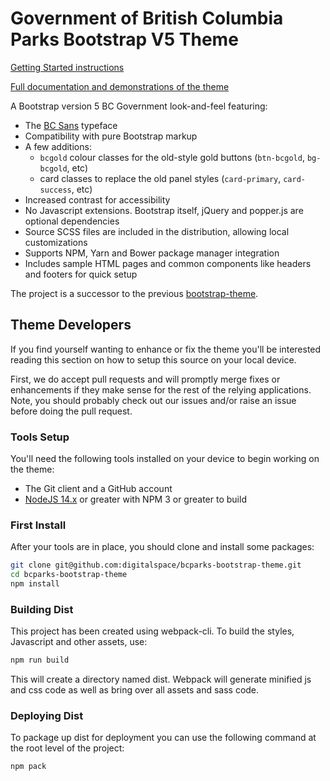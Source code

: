 # Government of British Columbia Parks Bootstrap V5 Theme

[Getting Started instructions](https://bcgov.github.io/bootstrap-theme/docs/getting-started/introduction/)

[Full documentation and demonstrations of the theme](https://digitalspace.github.io/bcparks-bootstrap-theme/)

A Bootstrap version 5 BC Government look-and-feel featuring:
- The [BC Sans](https://www2.gov.bc.ca/gov/content/governments/services-for-government/policies-procedures/bc-visual-identity/bc-sans)
  typeface
- Compatibility with pure Bootstrap markup
- A few additions:
  - `bcgold` colour classes for the old-style gold buttons (`btn-bcgold`, `bg-bcgold`, etc)
  - card classes to replace the old panel styles (`card-primary`, `card-success`, etc)
- Increased contrast for accessibility
- No Javascript extensions. Bootstrap itself, jQuery and popper.js are optional dependencies
- Source SCSS files are included in the distribution, allowing local customizations
- Supports NPM, Yarn and Bower package manager integration
- Includes sample HTML pages and common components like headers and footers for quick setup

The project is a successor to the previous
[bootstrap-theme](https://github.com/bcgov/bootstrap-theme).

## Theme Developers

If you find yourself wanting to enhance or fix the theme you'll be interested reading this
section on how to setup this source on your local device.

First, we do accept pull requests and will promptly merge fixes or enhancements if they
make sense for the rest of the relying applications.  Note, you should probably check out
our issues and/or raise an issue before doing the pull request.

### Tools Setup

You'll need the following tools installed on your device to begin working on the theme:

- The Git client and a GitHub account
- [NodeJS 14.x](https://nodejs.org/en/) or greater with NPM 3 or greater to build

### First Install

After your tools are in place, you should clone and install some packages:

```bash
git clone git@github.com:digitalspace/bcparks-bootstrap-theme.git
cd bcparks-bootstrap-theme
npm install
```

### Building Dist

This project has been created using webpack-cli. To build the styles, Javascript and other assets, use:

```bash
npm run build
```

This will create a directory named dist. Webpack will generate minified js and css code as well as bring over all assets and sass code.

### Deploying Dist

To package up dist for deployment you can use the following command at the root level of the project:

```bash
npm pack
``` 